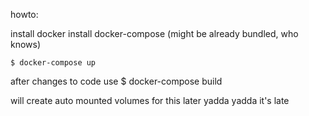 howto:

install docker
install docker-compose (might be already bundled, who knows)

	$ docker-compose up

after changes to code use
	$ docker-compose build

will create auto mounted volumes for this later yadda yadda it's late